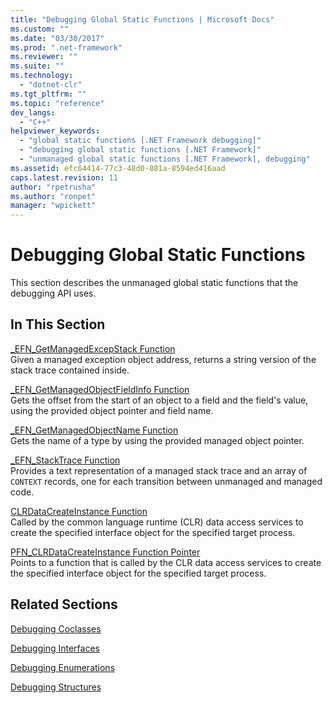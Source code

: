 ```yaml
---
title: "Debugging Global Static Functions | Microsoft Docs"
ms.custom: ""
ms.date: "03/30/2017"
ms.prod: ".net-framework"
ms.reviewer: ""
ms.suite: ""
ms.technology: 
  - "dotnet-clr"
ms.tgt_pltfrm: ""
ms.topic: "reference"
dev_langs: 
  - "C++"
helpviewer_keywords: 
  - "global static functions [.NET Framework debugging]"
  - "debugging global static functions [.NET Framework]"
  - "unmanaged global static functions [.NET Framework], debugging"
ms.assetid: efc64414-77c3-48d0-881a-8594ed416aad
caps.latest.revision: 11
author: "rpetrusha"
ms.author: "ronpet"
manager: "wpickett"
---
```

# Debugging Global Static Functions
This section describes the unmanaged global static functions that the debugging API uses.  
  
## In This Section  
 [_EFN_GetManagedExcepStack Function](../../../../docs/framework/unmanaged-api/debugging/efn-getmanagedexcepstack-function.md)  
 Given a managed exception object address, returns a string version of the stack trace contained inside.  
  
 [_EFN_GetManagedObjectFieldInfo Function](../../../../docs/framework/unmanaged-api/debugging/efn-getmanagedobjectfieldinfo-function.md)  
 Gets the offset from the start of an object to a field and the field's value, using the provided object pointer and field name.  
  
 [_EFN_GetManagedObjectName Function](../../../../docs/framework/unmanaged-api/debugging/efn-getmanagedobjectname-function.md)  
 Gets the name of a type by using the provided managed object pointer.  
  
 [_EFN_StackTrace Function](../../../../docs/framework/unmanaged-api/debugging/efn-stacktrace-function.md)  
 Provides a text representation of a managed stack trace and an array of `CONTEXT` records, one for each transition between unmanaged and managed code.  
  
 [CLRDataCreateInstance Function](../../../../docs/framework/unmanaged-api/debugging/clrdatacreateinstance-function.md)  
 Called by the common language runtime (CLR) data access services to create the specified interface object for the specified target process.  
  
 [PFN_CLRDataCreateInstance Function Pointer](../../../../docs/framework/unmanaged-api/debugging/pfn-clrdatacreateinstance-function-pointer.md)  
 Points to a function that is called by the CLR data access services to create the specified interface object for the specified target process.  
  
## Related Sections  
 [Debugging Coclasses](../../../../docs/framework/unmanaged-api/debugging/debugging-coclasses.md)  
  
 [Debugging Interfaces](../../../../docs/framework/unmanaged-api/debugging/debugging-interfaces.md)  
  
 [Debugging Enumerations](../../../../docs/framework/unmanaged-api/debugging/debugging-enumerations.md)  
  
 [Debugging Structures](../../../../docs/framework/unmanaged-api/debugging/debugging-structures.md)